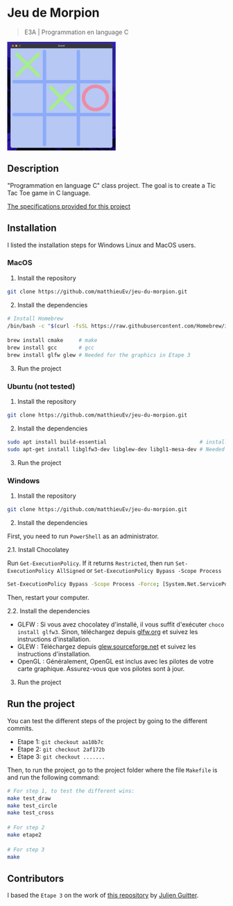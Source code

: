# Jeu de Morpion
> E3A | Programmation en language C

<img src="./src/resources/image.png" alt="Status" width="250" height="250" align="center"/>

## Description

"Programmation en language C" class project. The goal is to create a Tic Tac Toe game in C language.

[The specifications provided for this project](https://github.com/matthieuEv/jeu-du-morpion/blob/main/support_projet_dirige_pplc.pdf)

## Installation

I listed the installation steps for Windows Linux and MacOS users.

### MacOS

1. Install the repository
```bash
git clone https://github.com/matthieuEv/jeu-du-morpion.git
```

2. Install the dependencies
```bash
# Install Homebrew
/bin/bash -c "$(curl -fsSL https://raw.githubusercontent.com/Homebrew/install/HEAD/install.sh)"

brew install cmake     # make
brew install gcc       # gcc
brew install glfw glew # Needed for the graphics in Etape 3
```

3. Run the project


### Ubuntu (not tested)

1. Install the repository
```bash
git clone https://github.com/matthieuEv/jeu-du-morpion.git
```

2. Install the dependencies
```bash
sudo apt install build-essential                              # install gcc and make
sudo apt-get install libglfw3-dev libglew-dev libgl1-mesa-dev # Needed for the graphics in Etape 3
```

3. Run the project


### Windows

1. Install the repository
```bash
git clone https://github.com/matthieuEv/jeu-du-morpion.git
```

2. Install the dependencies

First, you need to run `PowerShell` as an administrator.

2.1. Install Chocolatey

Run `Get-ExecutionPolicy`. If it returns `Restricted`, then run `Set-ExecutionPolicy AllSigned` or `Set-ExecutionPolicy Bypass -Scope Process`

```bash
Set-ExecutionPolicy Bypass -Scope Process -Force; [System.Net.ServicePointManager]::SecurityProtocol = [System.Net.ServicePointManager]::SecurityProtocol -bor 3072; iex ((New-Object System.Net.WebClient).DownloadString('https://community.chocolatey.org/install.ps1'))
```

Then, restart your computer.

2.2. Install the dependencies

- GLFW : Si vous avez chocolatey d'installé, il vous suffit d'exécuter `choco install glfw3`. Sinon, téléchargez depuis [glfw.org](https://www.glfw.org/download.html) et suivez les instructions d'installation.
- GLEW : Téléchargez depuis [glew.sourceforge.net](https://glew.sourceforge.net/) et suivez les instructions d'installation.
- OpenGL : Généralement, OpenGL est inclus avec les pilotes de votre carte graphique. Assurez-vous que vos pilotes sont à jour.

3. Run the project

## Run the project

You can test the different steps of the project by going to the different commits.

- Etape 1: `git checkout aa10b7c`
- Etape 2: `git checkout 2af172b`
- Etape 3: `git checkout .......`

Then, to run the project, go to the project folder where the file `Makefile` is and run the following command:

```bash
# For step 1, to test the different wins:
make test_draw
make test_circle
make test_cross

# For step 2
make etape2

# For step 3
make
```

## Contributors

I based the `Etape 3` on the work of [this repository](https://github.com/JulienGuitter/2D-OpenGL-Interface) by [Julien Guitter](https://github.com/JulienGuitter).